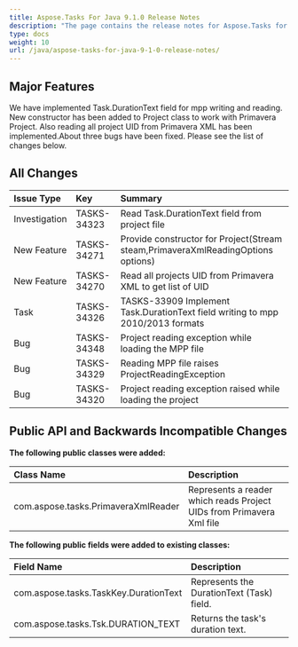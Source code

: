 ```yaml
---
title: Aspose.Tasks For Java 9.1.0 Release Notes
description: "The page contains the release notes for Aspose.Tasks for Java 9.1.0."
type: docs
weight: 10
url: /java/aspose-tasks-for-java-9-1-0-release-notes/
---
```


## **Major Features**
We have implemented Task.DurationText field for mpp writing and 
reading. New constructor has been added to Project class to work with 
Primavera Project. Also reading all project UID from Primavera XML has 
been implemented.About three bugs have been fixed. Please see the list
of changes below.

## **All Changes**
|**Issue Type** |**Key** |**Summary** |
| :- | :- | :- |
|Investigation |TASKS-34323 |Read Task.DurationText field from project file |
|New Feature |TASKS-34271 |Provide constructor for Project(Stream steam,PrimaveraXmlReadingOptions options) |
|New Feature |TASKS-34270 |Read all projects UID from Primavera XML to get list of UID |
|Task |TASKS-34326 |TASKS-33909 Implement Task.DurationText field writing to mpp 2010/2013 formats |
|Bug |TASKS-34348 |Project reading exception while loading the MPP file |
|Bug |TASKS-34329 |Reading MPP file raises ProjectReadingException |
|Bug |TASKS-34320 |Project reading exception raised while loading the project |

## **Public API and Backwards Incompatible Changes**

**The following public classes were added:**

|**Class Name**|**Description**|
| :- | :- |
|com.aspose.tasks.PrimaveraXmlReader |Represents a reader which reads Project UIDs from Primavera Xml file |
**The following public fields were added to existing classes:**

|**Field Name**|**Description**|
| :- | :- |
|com.aspose.tasks.TaskKey.DurationText |Represents the DurationText (Task) field. |
|com.aspose.tasks.Tsk.DURATION_TEXT |Returns the task's duration text. |